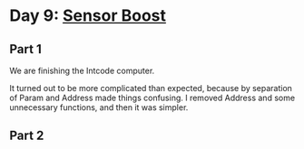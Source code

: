 # Day 9: [Sensor Boost](https://adventofcode.com/2019/day/9)

## Part 1

We are finishing the Intcode computer.

It turned out to be more complicated than expected, because by separation of Param and Address made things confusing. I removed Address and some unnecessary functions, and then it was simpler.

## Part 2

